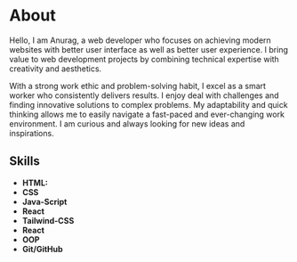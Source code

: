 # About
Hello, I am Anurag, a web developer who focuses on achieving modern websites with better user interface as well as better user experience. I bring value to web development projects by combining technical expertise with creativity and aesthetics.

With a strong work ethic and problem-solving habit, I excel as a smart worker who consistently delivers results. I enjoy deal with challenges and finding innovative solutions to complex problems. My adaptability and quick thinking allows me to easily navigate a fast-paced and ever-changing work environment.
I am curious and always looking for new ideas and inspirations.

## Skills
- **HTML:**
- **CSS**
- **Java-Script**
- **React**
- **Tailwind-CSS**
- **React**
- **OOP**
- **Git/GitHub**
